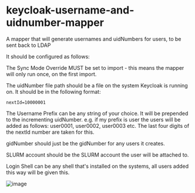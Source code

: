 # keycloak-username-and-uidnumber-mapper
A mapper that will generate usernames and uidNumbers for users, to be sent back to LDAP

It should be configured as follows:

The Sync Mode Override MUST be set to import - this means the mapper will only run once, on the first import.

The uidNumber file path should be a file on the system Keycloak is running on. It should be in the following format:

```
nextId=10000001
```

The Username Prefix can be any string of your choice. It will be prepended to the incrementing uidNumber.
e.g. if my prefix is user the users will be added as follows:
user0001, user0002, user0003 etc.
The last four digits of the nextId number are taken for this.

gidNumber should just be the gidNumber for any users it creates.

SLURM account should be the SLURM account the user will be attached to.

Login Shell can be any shell that's installed on the systems, all users added this way will be given this.

![image](https://user-images.githubusercontent.com/3112077/217306087-689a77d7-2483-45e1-b583-a76ec6ff0f85.png)
